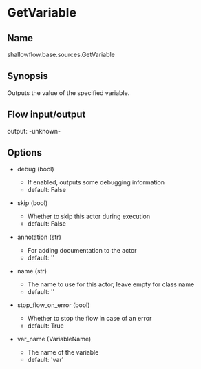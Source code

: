 # GetVariable

## Name
shallowflow.base.sources.GetVariable

## Synopsis
Outputs the value of the specified variable.

## Flow input/output
output: -unknown-

## Options
* debug (bool)

  * If enabled, outputs some debugging information
  * default: False

* skip (bool)

  * Whether to skip this actor during execution
  * default: False

* annotation (str)

  * For adding documentation to the actor
  * default: ''

* name (str)

  * The name to use for this actor, leave empty for class name
  * default: ''

* stop_flow_on_error (bool)

  * Whether to stop the flow in case of an error
  * default: True

* var_name (VariableName)

  * The name of the variable
  * default: 'var'


